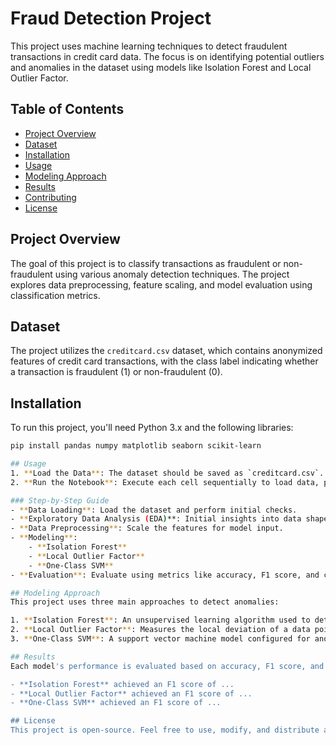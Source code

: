 # Fraud Detection Project

This project uses machine learning techniques to detect fraudulent transactions in credit card data. The focus is on identifying potential outliers and anomalies in the dataset using models like Isolation Forest and Local Outlier Factor.

## Table of Contents
- [Project Overview](#project-overview)
- [Dataset](#dataset)
- [Installation](#installation)
- [Usage](#usage)
- [Modeling Approach](#modeling-approach)
- [Results](#results)
- [Contributing](#contributing)
- [License](#license)

## Project Overview
The goal of this project is to classify transactions as fraudulent or non-fraudulent using various anomaly detection techniques. The project explores data preprocessing, feature scaling, and model evaluation using classification metrics.

## Dataset
The project utilizes the `creditcard.csv` dataset, which contains anonymized features of credit card transactions, with the class label indicating whether a transaction is fraudulent (1) or non-fraudulent (0).

## Installation
To run this project, you'll need Python 3.x and the following libraries:
```bash
pip install pandas numpy matplotlib seaborn scikit-learn

## Usage
1. **Load the Data**: The dataset should be saved as `creditcard.csv`.
2. **Run the Notebook**: Execute each cell sequentially to load data, preprocess, and train models.

### Step-by-Step Guide
- **Data Loading**: Load the dataset and perform initial checks.
- **Exploratory Data Analysis (EDA)**: Initial insights into data shape, structure, and missing values.
- **Data Preprocessing**: Scale the features for model input.
- **Modeling**: 
    - **Isolation Forest**
    - **Local Outlier Factor**
    - **One-Class SVM**
- **Evaluation**: Evaluate using metrics like accuracy, F1 score, and confusion matrix.

## Modeling Approach
This project uses three main approaches to detect anomalies:

1. **Isolation Forest**: An unsupervised learning algorithm used to detect anomalies in data by isolating observations.
2. **Local Outlier Factor**: Measures the local deviation of a data point compared to its neighbors to identify outliers.
3. **One-Class SVM**: A support vector machine model configured for anomaly detection to classify data points as similar or different from the majority.

## Results
Each model's performance is evaluated based on accuracy, F1 score, and confusion matrix analysis.

- **Isolation Forest** achieved an F1 score of ...
- **Local Outlier Factor** achieved an F1 score of ...
- **One-Class SVM** achieved an F1 score of ...

## License
This project is open-source. Feel free to use, modify, and distribute as per the project's license.
